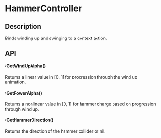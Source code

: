 # HammerController

## Description

Binds winding up and swinging to a context action.

## API

#### :GetWindUpAlpha()
Returns a linear value in [0, 1] for progression through the wind up animation.

#### :GetPowerAlpha()
Returns a nonlinear value in [0, 1] for hammer charge based on progression through wind up.

#### :GetHammerDirection()
Returns the direction of the hammer collider or nil.

